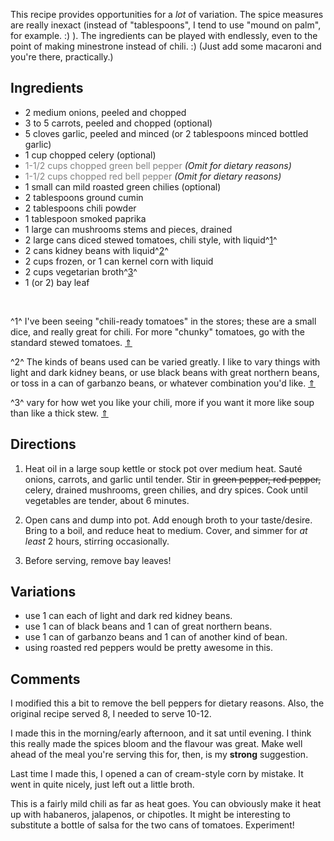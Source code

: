 <div id="wikitext">

<span id="excerpt"></span> This recipe provides opportunities for a
*lot* of variation. The spice measures are really inexact (instead of
"tablespoons", I tend to use "mound on palm", for example. :) ). The
ingredients can be played with endlessly, even to the point of making
minestrone instead of chili. :) (Just add some macaroni and you're
there, practically.) <span id="excerptend"></span>

<span id="ingredients"></span>

Ingredients
-----------

-   2 medium onions, peeled and chopped
-   3 to 5 carrots, peeled and chopped (optional)
-   5 cloves garlic, peeled and minced (or 2 tablespoons minced bottled
    garlic)
-   1 cup chopped celery (optional)
-   <span style="color: grey;">1-1/2 cups chopped green bell
    pepper</span> *(Omit for dietary reasons)*
-   <span style="color: grey;">1-1/2 cups chopped red bell pepper</span>
    *(Omit for dietary reasons)*
-   1 small can mild roasted green chilies (optional)
-   2 tablespoons ground cumin
-   2 tablespoons chili powder
-   1 tablespoon smoked paprika
-   1 large can mushrooms stems and pieces, drained
-   2 large cans diced stewed tomatoes, chili style, with
    liquid^[1](#fn1_1)^<span id="fnr1_1"></span>
-   2 cans kidney beans with liquid^[2](#fn1_2)^<span
    id="fnr1_2"></span>
-   2 cups frozen, or 1 can kernel corn with liquid
-   2 cups vegetarian broth^[3](#fn1_3)^<span id="fnr1_3"></span>
-   1 (or 2) bay leaf

<div class="vspace">

</div>

<div class="footnote">

 

</div>

<span id="fn1_1"></span>^1^ I've been seeing "chili-ready tomatoes" in
the stores; these are a small dice, and really great for chili. For more
"chunky" tomatoes, go with the standard stewed tomatoes. [⇑](#fnr1_1)

<span id="fn1_2"></span>^2^ The kinds of beans used can be varied
greatly. I like to vary things with light and dark kidney beans, or use
black beans with great northern beans, or toss in a can of garbanzo
beans, or whatever combination you'd like. [⇑](#fnr1_2)

<span id="fn1_3"></span>^3^ vary for how wet you like your chili, more
if you want it more like soup than like a thick stew. [⇑](#fnr1_3)

<span id="directions"></span>

Directions
----------

1.  Heat oil in a large soup kettle or stock pot over medium heat. Sauté
    onions, carrots, and garlic until tender. Stir in ~~green pepper,
    red pepper,~~ celery, drained mushrooms, green chilies, and dry
    spices. Cook until vegetables are tender, about 6 minutes.
    <div class="vspace">

    </div>

2.  Open cans and dump into pot. Add enough broth to your taste/desire.
    Bring to a boil, and reduce heat to medium. Cover, and simmer for
    *at least* 2 hours, stirring occasionally.
    <div class="vspace">

    </div>

3.  Before serving, remove bay leaves!

<span id="variations"></span>

Variations
----------

-   use 1 can each of light and dark red kidney beans.
-   use 1 can of black beans and 1 can of great northern beans.
-   use 1 can of garbanzo beans and 1 can of another kind of bean.
-   using roasted red peppers would be pretty awesome in this.

<span id="comments"></span>

Comments
--------

I modified this a bit to remove the bell peppers for dietary reasons.
Also, the original recipe served 8, I needed to serve 10-12.

I made this in the morning/early afternoon, and it sat until evening. I
think this really made the spices bloom and the flavour was great. Make
well ahead of the meal you're serving this for, then, is my **strong**
suggestion.

Last time I made this, I opened a can of cream-style corn by mistake. It
went in quite nicely, just left out a little broth.

This is a fairly mild chili as far as heat goes. You can obviously make
it heat up with habaneros, jalapenos, or chipotles. It might be
interesting to substitute a bottle of salsa for the two cans of
tomatoes. Experiment!

</div>
